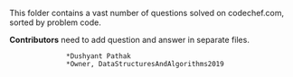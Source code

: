 This folder contains a vast number of questions solved on codechef.com, sorted by problem code. 

__Contributors__ need to add question and answer in separate files.

                  *Dushyant Pathak
                  *Owner, DataStructuresAndAlgorithms2019
